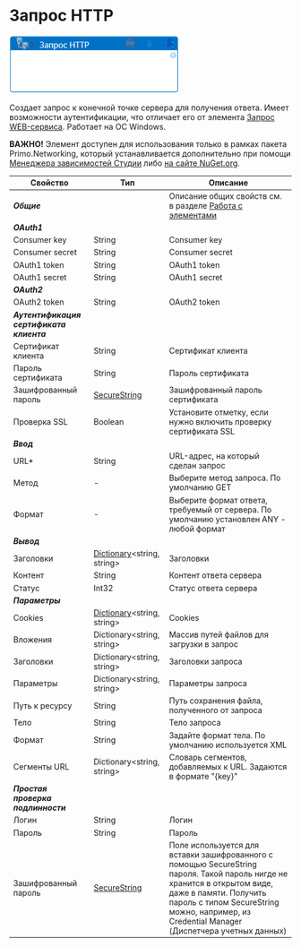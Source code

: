 # Запрос HTTP

![](<../../../.gitbook/assets/Запрос HTTP.png>)

Создает запрос к конечной точке сервера для получения ответа. Имеет возможности аутентификации, что отличает его от элемента [Запрос WEB-сервиса](https://docs.primo-rpa.ru/primo-rpa/g_elements/osnovnye-elementy/els_network/el_webrequest). Работает на ОС Windows.

**ВАЖНО!** Элемент доступен для использования только в рамках пакета Primo.Networking, который устанавливается дополнительно при помощи [Менеджера зависимостей Студии](https://docs.primo-rpa.ru/primo-rpa/primo-studio/projects/manage-dependencies#menedzher-zavisimostei) либо [на сайте NuGet.org](https://www.nuget.org/packages/Primo.Networking).

| Свойство           | Тип                                                                                | Описание                                                  |
| ------------------ | ---------------------------------------------------------------------------------- | --------------------------------------------------------- |
| ***Общие***        |  | Описание общих свойств см. в разделе [Работа с элементами](https://docs.primo-rpa.ru/primo-rpa/primo-studio/process/elements) |
| ***OAuth1***       |  |  |
| Consumer key       | String                                                                             | Consumer key  |
| Consumer secret    | String                                                                             | Consumer secret |
| OAuth1 token       | String                                                                             | OAuth1 token  |
| OAuth1 secret      | String                                                                             | OAuth1 secret |
| ***OAuth2***       |  |  |
| OAuth2 token       | String                                                                             | OAuth2 token  |
| ***Аутентификация сертификата клиента***  |  |  |
| Сертификат клиента     | String                                                                         | Сертификат клиента |
| Пароль сертификата     | String                                                                         | Пароль сертификата |
| Зашифрованный пароль   | [SecureString](https://learn.microsoft.com/ru-Ru/dotnet/api/system.security.securestring?view=netcore-3.1) | Зашифрованный пароль сертификата |
| Проверка SSL           | Boolean  | Установите отметку, если нужно включить проверку сертификата SSL |
| ***Ввод***             |  |  |
| URL\*                  | String      | URL-адрес, на который сделан запрос |
| Метод                  | -           | Выберите метод запроса. По умолчанию GET  |
| Формат                 | -           | Выберите формат ответа, требуемый от сервера. По умолчанию установлен ANY - любой формат |
| ***Вывод***            |  |  |
| Заголовки              | [Dictionary](https://learn.microsoft.com/ru-ru/dotnet/api/system.collections.generic.dictionary-2?view=net-5.0)\<string, string\> | Заголовки |
| Контент                | String          | Контент ответа сервера   |
| Статус                 | Int32           | Статус ответа сервера   |
| ***Параметры***        |  |  |
| Cookies                | [Dictionary](https://learn.microsoft.com/ru-ru/dotnet/api/system.collections.generic.dictionary-2?view=net-5.0)\<string, string\> | Cookies  |
| Вложения               | Dictionary\<string, string\> | Массив путей файлов для загрузки в запрос    |
| Заголовки              | Dictionary\<string, string\> | Заголовки запроса |
| Параметры              | Dictionary\<string, string\> | Параметры запроса |
| Путь к ресурсу         |  String                      | Путь сохранения файла, полученного от запроса   |
| Тело                   |  String                      | Тело запроса      |
| Формат                 |  String                      | Задайте формат тела. По умолчанию используется XML  |
| Сегменты URL           | Dictionary\<string, string\> | Словарь сегментов, добавляемых к URL. Задаются в формате "{key}" |
| ***Простая проверка подлинности*** |  |  |
| Логин     | String            | Логин |
| Пароль    | String            | Пароль |
| Зашифрованный пароль | [SecureString](https://learn.microsoft.com/ru-Ru/dotnet/api/system.security.securestring?view=netcore-3.1) | Поле используется для вставки зашифрованного с помощью SecureString пароля. Такой пароль нигде не хранится в открытом виде, даже в памяти. Получить пароль с типом SecureString можно, например, из Credential Manager (Диспетчера учетных данных) |

